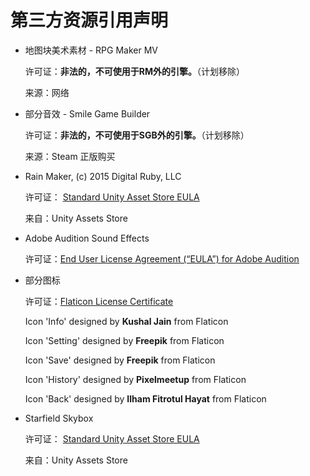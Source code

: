 # 第三方资源引用声明

* 地图块美术素材 - RPG Maker MV

  许可证：**非法的，不可使用于RM外的引擎。**（计划移除）

  来源：网络

* 部分音效 - Smile Game Builder

  许可证：**非法的，不可使用于SGB外的引擎。**（计划移除）

  来源：Steam 正版购买

* Rain Maker, (c) 2015 Digital Ruby, LLC 

  许可证： [Standard Unity Asset Store EULA](https://unity3d.com/legal/as_terms)

  来自：Unity Assets Store

* Adobe Audition Sound Effects

  许可证：[End User License Agreement (“EULA”) for Adobe Audition](https://www.adobe.com/legal/terms.html)
  
* 部分图标

  许可证：[Flaticon License Certificate](https://media.flaticon.com/license/license.pdf)

  Icon 'Info' designed by **Kushal Jain** from Flaticon

  Icon 'Setting' designed by **Freepik** from Flaticon

  Icon 'Save' designed by **Freepik** from Flaticon

  Icon 'History' designed by **Pixelmeetup** from Flaticon

  Icon 'Back' designed by **Ilham Fitrotul Hayat** from Flaticon

* Starfield Skybox

  许可证： [Standard Unity Asset Store EULA](https://unity3d.com/legal/as_terms)

  来自：Unity Assets Store